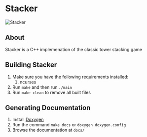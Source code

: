 # Stacker

![Stacker](https://i.imgur.com/Pv0Wj7i.gif)

## About
Stacker is a C++ implemenation of the classic tower stacking game

## Building Stacker
1. Make sure you have the following requirements installed:
   1. ncurses
2. Run ```make``` and then run ```./main```
3. Run ```make clean``` to remove all built files

## Generating Documentation
1. Install [Doxygen](http://www.doxygen.nl/)
2. Run the command ```make docs``` or ```doxygen doxygen.config```
3. Browse the documentation at ```docs/```